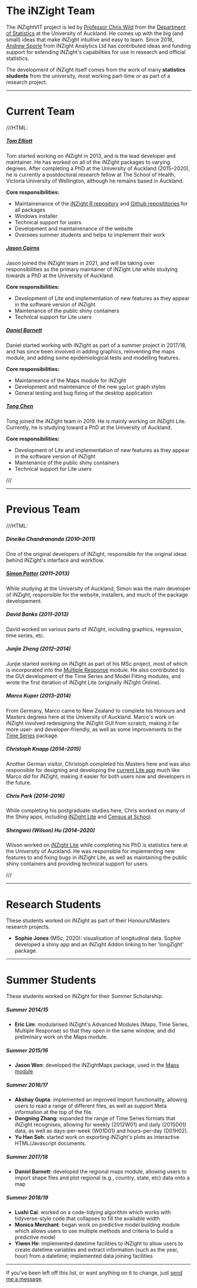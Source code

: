 # The iNZight Team

The iNZightVIT project is led by [Professor Chris Wild](https://www.stat.auckland.ac.nz/~wild/)
from the [Department of Statistics](https://www.stat.auckland.ac.nz) at the University of Auckland. He comes up with the big (and small) ideas that make iNZight intuitive and easy to learn. Since 2018, [Andrew Sporle](https://unidirectory.auckland.ac.nz/profile/a-sporle) from iNZight Analytics Ltd has contributed ideas and funding support for extending iNZight's capabilities for use in research and official statistics.

The development of iNZight itself comes from the work of many **statistics students** from the university, most working part-time or as part of a research project.

---

# Current Team

///HTML:

<div class="row">
  <div class="col-md-6">
    <h5><a href="http://tomelliott.co.nz">Tom Elliott</a></h5>
    <p>
      Tom started working on iNZight in 2013, and is the lead developer and maintainer.
      He has worked on all of the iNZight packages to varying degrees.
      After completing a PhD at the University of Auckland (2015&ndash;2020), he is currently a postdoctoral research fellow at The School of Health, Victoria University of Wellington, although he remains based in Auckland.
    </p>
    <p><strong>Core responsibilities:</strong></p>
    <ul>
      <li>Maintainenance of the <a href="http://r.docker.stat.auckland.ac.nz/R">iNZight R repository</a>
        and <a href="https://github.com/iNZightVIT">Github reposititories</a> for all packages</li>
      <li>Windows installer</li>
      <li>Technical support for users</li>
      <li>Development and maintainenance of the website</li>
      <li>Oversees summer students and helps to implement their work</li>
    </ul>
  </div>

  <div class="col-md-6">
    <h5><a href="https://unidirectory.auckland.ac.nz/profile/jcai849">Jason Cairns</a></h5>
    <p>
      Jason joined the iNZight team in 2021, and will be taking over responsibilities as the primary maintainer of iNZight Lite while studying towards a PhD at the University of Auckland.
    </p>
    <p><strong>Core responsibilities:</strong></p>
    <ul>
      <li>Development of Lite and implementation of new features as they appear in the software version of iNZight</li>
      <li>Maintenance of the public shiny containers</li>
      <li>Technical support for Lite users</li>
    </ul>
  </div>
</div>

<div class="row">
  <div class="col-md-6">
    <h5><a href="">Daniel Barnett</a></h5>
    <p>
      Daniel started working with iNZight as part of a summer project in 2017/18,
      and has since been involved in adding graphics, reinventing the maps module, and adding some epidemiological tests and modelling features.
    </p>
    <p><strong>Core responsibilities:</strong></p>
    <ul>
      <li>Maintaneance of the Maps module for iNZight</li>
      <li>Development and maintenance of the new <code>ggplot</code> graph styles
      <li>General testing and bug fixing of the desktop application</li>
    </ul>
  </div>

  <div class="col-md-6">
      <h5><a href="https://unidirectory.auckland.ac.nz/profile/tche929">Tong Chen</a></h5>
    <p>
      Tong joined the iNZight team in 2019. He is mainly working on iNZight Lite. Currently, he is studying toward a PhD at the University of Auckland.
    </p>
    <p><strong>Core responsibilities:</strong></p>
    <ul>
      <li>Development of Lite and implementation of new features as they appear in the software version of iNZight</li>
      <li>Maintenance of the public shiny containers</li>
      <li>Technical support for Lite users</li>
    </ul>
  </div>
</div>
///

---

# Previous Team

///HTML:

<div class="row">
  <div class="col-md-4">
    <h5><strong>Dineika Chandrananda</strong> (2010&ndash;2011)</h5>
    <p>
      One of the original developers of iNZight, responsible for the original ideas behind iNZight's interface and workflow.
    </p>
  </div>
  <div class="col-md-4">
    <h5><strong><a href="http://sjp.co.nz">Simon Potter</a></strong> (2011&ndash;2013)</h5>
    <p>
      While studying at the University of Auckland, Simon was the main developer of iNZight,
      responsible for the website, installers, and much of the package developement.
    </p>
  </div>
  <div class="col-md-4">
    <h5><strong>David Banks</strong> (2011&ndash;2013)</h5>
    <p>
      David worked on various parts of iNZight, including graphics, regression, time series, etc.
    </p>
  </div>
</div>
<div class="row">
  <div class="col-md-5 col-md-push-1">
    <h5><strong>Junjie Zheng</strong> (2012&ndash;2014)</h5>
    <p>
      Junjie started working on iNZight as part of his MSc project,
      most of which is incorporated into the
      <a href="https://github.com/iNZightVIT/iNZightMR">Multiple Response</a> module.
      He also contributed to the GUI development of the Time Series and Model Fitting modules,
      and wrote the first iteration of iNZight Lite (originally iNZight Online).
    </p>
  </div>
  <div class="col-md-5 col-md-push-1">
    <h5><strong>Marco Kuper</strong> (2013&ndash;2014)</h5>
    <p>
      From Germany, Marco came to New Zealand to complete his Honours and Masters degrees here at the University of Auckland. Marco's work on iNZight involved redesigning the iNZight GUI from scratch, making it far more user- and developer-friendly, as well as some improvements to the
      <a href="https://github.com/iNZightVIT/iNZightTS">Time Series</a> package.
    </p>
  </div>
</div>
<div class="row">
  <div class="col-md-4">
    <h5><strong>Christoph Knapp</strong> (2014&ndash;2015)</h5>
    <p>
      Another German visitor, Christoph completed his Masters here and was also responsible for designing and
      developing the <a href="http://lite.docker.stat.auckland.ac.nz">current Lite app</a> much like Marco did for iNZight, making it easier for both users now and developers in the future.
    </p>
  </div>
  <div class="col-md-4">
    <h5><strong>Chris Park</strong> (2014&ndash;2016)</h5>
    <p>
      While completing his postgraduate studies here, Chris worked on many of the Shiny apps,
      including <a href="http://lite.docker.stat.auckland.ac.nz">iNZight Lite</a> and
      <a href="http://cas.docker.stat.auckland.ac.nz">Census at School</a>.
    </p>
  </div>

  <div class="col-md-4">
    <h5><strong>Shengwei (Wilson) Hu</strong> (2014&ndash;2020)</h5>
    <p>
      Wilson worked on <a href="http://lite.docker.stat.auckland.ac.nz">iNZight Lite</a> while completing his PhD is statistics here at the University of Auckland. He was responsible for implementing new features to and fixing bugs in iNZight Lite, as well as maintaining the public shiny containers and providing technical support for users.
    </p>
  </div>
</div>
///

---

# Research Students

These students worked on iNZight as part of their Honours/Masters research projects.

- **Sophie Jones** (MSc, 2020): visualisation of longitudinal data. Sophie developed a shiny app and an iNZight Addon linking to her 'longZight' package.

---

# Summer Students

These students worked on iNZight for their Summer Scholarship.

##### Summer 2014/15

- **Eric Lim**: modularised iNZight's Advanced Modules (Maps, Time Series, Multiple Response)
  so that they open in the same window, and did preliminary work on the Maps module.

##### Summer 2015/16

- **Jason Wen**: developed the iNZightMaps package, used in the [Maps module](../../user_guides/add_ons/?topic=maps).

##### Summer 2016/17

- **Akshay Gupta**: implemented an improved Import functionality, allowing users to read a range of different files, as well as support Meta information at the top of the file.
- **Dongning Zhang**: expanded the range of Time Series formats that iNZight recognises, allowing for weekly (2012W01) and daily (2015D01) data, as well as days-per-week (W01D01) and hours-per-day (D01H02).
- **Yu Han Soh**: started work on exporting iNZight's plots as interactive HTML/Javascript documents.

##### Summer 2017/18

- **Daniel Barnett**: developed the regional maps module, allowing users to import shape files and plot regional (e.g., country, state, etc) data onto a map

##### Summer 2018/19

- **Lushi Cai**: worked on a code-tidying algorithm which works with tidyverse-style code that collapses to fill the available width
- **Monica Merchant**: began work on predictive model building module which allows users to use multiple methods and criteria to build a predictive model
- **Yiwen He**: implemented datetime facilities to iNZight to allow users to create datetime variables and extract information (such as the year, hour) from a datetime; implemented data joining facilities

---

If you've been left off this list, or want anything on it to change, just <a href="mailto:inzight_support@stat.auckland.ac.nz?subject=Change my iNZight Team information">send me a message</a>.
